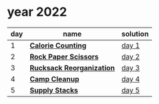 # year 2022

| day | name | solution |
| --- | --- | --- |
|  1 | **[Calorie Counting](https://adventofcode.com/2022/day/1)** | [day  1](/aoc/src/bin/aoc2022/aoc2022_01.rs) |
|  2 | **[Rock Paper Scissors](https://adventofcode.com/2022/day/02)** | [day  2](/aoc/src/bin/aoc2022/aoc2022_02.rs) |
|  3 | **[Rucksack Reorganization](https://adventofcode.com/2022/day/03)** | [day  3](/aoc/src/bin/aoc2022/aoc2022_03.rs) |
|  4 | **[Camp Cleanup](https://adventofcode.com/2022/day/04)** | [day  4](/aoc/src/bin/aoc2022/aoc2022_04.rs) |
|  5 | **[Supply Stacks](https://adventofcode.com/2022/day/05)** | [day  5](/aoc/src/bin/aoc2022/aoc2022_05.rs) |
